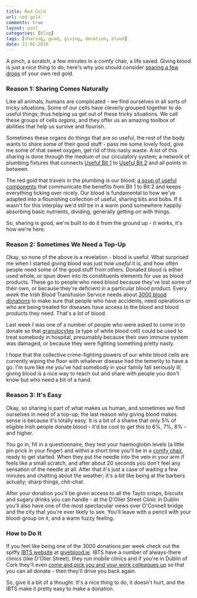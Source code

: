 ```yaml
---
title: Red Gold
url: red-gold
comments: true
layout: post
categories: [blog]
tags: [sharing, good, giving, donation, blood]
date: 21-02-2010
---
```

<p class="intro">A pinch, a scratch, a few minutes in a comfy chair, a life saved. Giving blood is just a nice thing to do; here's why you should consider <a href="http://www.giveblood.ie" title="sparing a few drops">sparing a few drops</a> of your own red gold.</p>

### Reason 1: Sharing Comes Naturally
Like all animals, humans are complicated - we find ourselves in all sorts of tricky situations. Some of our cells have cleverly grouped together to do useful things; thus helping us get out of these tricky situations. We call these groups of cells <i>organs</i>, and they offer us an amazing toolbox of abilities that help us survive and flourish. 

Sometimes these organs do things that are <i>so</i> useful, the rest of the body wants to share some of their good stuff - pass me some lovely food, give me some of that sweet oxygen, get rid of this nasty waste. A lot of this sharing is done through the medium of our circulatory system; a network of plumbing fixtures that connects <a href="http://en.wikipedia.org/wiki/Lungs" title="Useful Bit 1">Useful Bit 1</a> to <a href="http://en.wikipedia.org/wiki/Brain" title="Useful Bit 1">Useful Bit 2</a> and all points in between. 

The red gold that travels in the plumbing is our blood; <a href="http://en.wikipedia.org/wiki/Blood#Constituents_of_human_blood" title="a soup of useful components">a soup of useful components</a> that communicate the benefits from Bit 1 to Bit 2 and keeps everything ticking over nicely. Our blood is fundamental to how we've adapted into a flourishing collection of useful, sharing bits and bobs. If it wasn't for this interplay we'd still be in a warm pond somewhere happily absorbing basic nutrients, dividing, generally getting on with things. 

So, sharing is good, we're built to do it from the ground up - it works, it's how we're here.&nbsp; 

### Reason 2: Sometimes We Need a Top-Up
Okay, so none of the above is a revelation - blood is useful. What surprised me when I started giving blood was just <i>how useful </i>it is, and how often people need some of the good stuff from others. Donated blood is either used whole, or spun down into its constituents elements for use as blood products. These go to people who need blood because they've lost some of their own, or because they're deficient in a particular blood product. Every <i>week</i> the Irish Blood Transfusion Service needs about <a href="http://www.giveblood.ie/Current_Blood_Supply/" title="3000 blood donations">3000 blood donations</a> to make sure that people who have accidents, need operations or who are being treated for diseases have access to the blood and blood products they need. That's a lot of blood.

Last week I was one of a number of people who were asked to come in to donate so that <a href="http://en.wikipedia.org/wiki/Granulocytes" title="granulocytes">granulocytes</a> (a type of white blood cell) could be used to treat somebody in hospital, presumably because their own immune system was damaged, or because they were fighting something pretty nasty. 

I hope that the collective crime-fighting powers of our white blood cells are currently wiping the floor with whatever disease had the temerity to have a go. I'm sure like me you've had somebody in your family fall seriously ill; giving blood is a nice way to reach out and share with people you don't know but who need a bit of a hand.

### Reason 3: It's Easy
Okay, so sharing is part of what makes us human, and sometimes we find ourselves in need of a top-up; the last reason why giving blood makes sense is because it's totally easy. It is a bit of a shame that only 5% of eligible Irish people donate blood - it'd be cool to get this to 6%, 7%, 8% - and higher. 

You go in, fill in a questionnaire, they test your haemoglobin levels (a little pin prick in your finger) and within a short time you'll be in a <a href="http://www.flickr.com/photos/paulmmay/1267772358/" title="comfy chair">comfy chair</a>, ready to get started. When they put the needle into the vein in your arm if feels like a small scratch, and after about 20 seconds you don't feel any sensation of the needle at all. After that it's just a case of waiting a few minutes and chatting about the weather; it's a bit like being at the barbers actually; sharp things, chit-chat.

After your donation you'll be given access to all the Tayto crisps, biscuits and sugary drinks you can handle - at the D'Olier Street Clinic in Dublin you'll also have one of the most spectacular views over O'Connell bridge and the city that you're ever likely to see. You'll leave with a pencil with your blood-group on it, and a warm fuzzy feeling. 

### How to Do It
If you feel like being one of the 3000 donations per week check out the spiffy <a href="http://www.giveblood.ie/Where_to_Give_Blood/" title="IBTS website">IBTS website</a> at <a href="http://www.giveblood.ie/Where_to_Give_Blood/" title="giveblood.ie">giveblood.ie</a>. IBTS have a number of always-there clinics (like D'Olier Street), they run mobile clinics and if you're in Dublin of Cork they'll even <a href="http://www.giveblood.ie/Become_a_Donor/Other_Ways_to_Help/Work_Ferry/Work_Ferry.html" title="come and pick you and your work colleagues up">come and pick you and your work colleagues up</a> so that you can all donate - then they'll drive you back again. 

So, give it a bit of a thought. It's a nice thing to do, it doesn't hurt, and the IBTS make it pretty easy to make a donation. 


